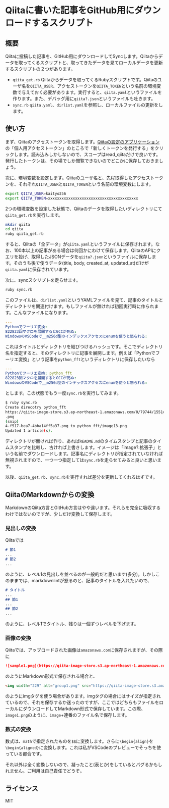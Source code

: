 # Qiitaに書いた記事をGitHub用にダウンロードするスクリプト

## 概要

Qiitaに投稿した記事を、GitHub用にダウンロードしてSyncします。Qiitaからデータを取ってくるスクリプトと、取ってきたデータを見てローカルデータを更新するスクリプトの２つがあります。

* `qiita_get.rb` Qiitaからデータを取ってくるRubyスクリプトです。Qiitaのユーザ名を`QIITA_USER`、アクセストークンを`QIITA_TOKEN`という名前の環境変数で与えておく必要があります。実行すると、`qiita.yaml`というファイルを作ります。また、デバッグ用に`qiita?.json`というファイルも吐きます。
* `sync.rb` `qiita.yaml`、`dirlist.yaml`を参照し、ローカルファイルの更新をします。

## 使い方

まず、Qiitaのアクセストークンを取得します。[Qiitaの設定のアプリケーション](https://qiita.com/settings/applications)の「個人用アクセストークン」のところで「新しくトークンを発行する」をクリックします。読み込みしかしないので、スコープはread_qiitaだけで良いです。発行したトークンは、その場でしか閲覧できないのでどこかに保存しておきましょう。

次に、環境変数を設定します。Qiitaのユーザ名と、先程取得したアクセストークンを、それぞれ`QIITA_USER`と`QIITA_TOKEN`という名前の環境変数にします。

```sh
export QIITA_USER=kaityo256
export QIITA_TOKEN=xxxxxxxxxxxxxxxxxxxxxxxxxxxxxxxxxxxxxxxx
```

2つの環境変数を設定した状態で、Qiitaのデータを取得したいディレクトリにて`qiita_get.rb`を実行します。

```sh
mkdir qiita
cd qiita
ruby qiita_get.rb
```

すると、Qiitaの「全データ」が`qiita.yaml`というファイルに保存されます。なお、100本以上の記事がある場合は何回かにわけて保存します。QiitaのAPIにクエリを投げ、取得したJSONデータを`qiita?.json`というファイルに保存します。そのうち後で使うデータ(title, body, created_at, updated_at)だけが`qiita.yaml`に保存されています。

次に、syncスクリプトを走らせます。

```sh
ruby sync.rb
```

このファイルは、`dirlist.yaml`というYAMLファイルを見て、記事のタイトルとディレクトリを関連付けます。もしファイルが無ければ初回実行時に作られます。こんなファイルになります。

```yaml
---
Pythonでフーリエ変換:
822823回マクロを展開するとGCCが死ぬ:
WindowsのVSCodeで__m256d型のインデックスアクセスにenumを使うと怒られる:
```

これはタイトルとディレクトリを結びつけるハッシュです。そこでディレクトリ名を指定すると、そのディレクトリに記事を展開します。例えば「Pythonでフーリエ変換」という記事を`python_fft`というディレクトリに保存したいなら

```yaml
---
Pythonでフーリエ変換: python_fft
822823回マクロを展開するとGCCが死ぬ:
WindowsのVSCodeで__m256d型のインデックスアクセスにenumを使うと怒られる:
```

とします。この状態でもう一度`sync.rb`を実行してみます。

```sh
$ ruby sync.rb
Create direcotry python_fft
https://qiita-image-store.s3.ap-northeast-1.amazonaws.com/0/79744/1551cc23-899c-089b-2335-1ab9700008f3.png
.png
(snip)
4-f517-bea7-4bba14ff5a37.png to python_fft/image13.png
Updated 1 article(s).
```

ディレクトリが無ければ作り、あれば`README.md`のタイムスタンプと記事のタイムスタンプを比較し、古ければ上書きします。イメージは「image?.拡張子」という名前でダウンロードします。記事名にディレクトリが指定されていなければ無視されますので、一つ一つ指定しては`sync.rb`を走らせてみると良いと思います。

以後、`qiita_get.rb`、`sync.rb`を実行すれば差分を更新してくれるはずです。

## QiitaのMarkdownからの変換

MarkdownのQiita方言とGitHub方言はやや違います。それらを完全に吸収するわけではないのですが、少しだけ変換して保存します。

### 見出しの変換

Qiitaでは

```md
# 節1
...
# 節2
...
```

のように、レベル1の見出しを並べるのが一般的だと思います(多分)。しかしこのままでは、markdownlintが怒るのと、記事のタイトルを入れたいので、

```md
# タイトル
...
## 節1
...
## 節2
...
```

のように、レベル1でタイトル、残りは一個ずつレベルを下げます。

### 画像の変換

Qiitaでは、アップロードされた画像は`amazonaws.com`に保存されますが、その際に

```md
![sample1.png](https://qiita-image-store.s3.ap-northeast-1.amazonaws.com/0/79744/ee833403-b932-4680-aa1b-3bf37084f40b.png)
```

のようにMarkdown形式で保存される場合と、

```html
<img width="229" alt="group1.png" src="https://qiita-image-store.s3.amazonaws.com/0/79744/c98735c4-e967-1fa3-68b9-5a427be5fbf0.png">
```

のようにimgタグを使う場合があります。imgタグの場合にはサイズが指定されているので、それを保存するか迷ったのですが、ここではどちらもファイルをローカルにダウンロードしてMarkdown形式で保存しています。この際、`image1.png`のように、`image`+連番のファイル名で保存します。

### 数式の変換

数式は、`math`で指定されたものを`$$`に変換します。さらに`\begin{align}`を`\begin{aligned}`に変換します。これは私がVSCodeのプレビューでそっちを使っている都合です。

それ以外は全く変換しないので、凝ったこと(表とか)をしているとバグるかもしれません。ご利用は自己責任でどうぞ。

## ライセンス

MIT
